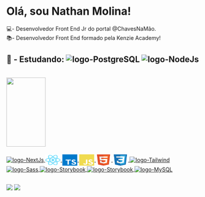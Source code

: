 # Olá, sou Nathan Molina!

💻- Desenvolvedor Front End Jr do portal @ChavesNaMão. <br>
📚- Desenvolvedor Front End formado pela Kenzie Academy! <br>

<h2>🧮 - Estudando: 
 <img alt="logo-PostgreSQL" height="45" width="60" src="https://cdn.jsdelivr.net/gh/devicons/devicon/icons/postgresql/postgresql-original-wordmark.svg" />
 <img alt="logo-NodeJs" height="45" width="60" src="https://cdn.jsdelivr.net/gh/devicons/devicon/icons/nodejs/nodejs-original-wordmark.svg" />
</h2>
 
 <br>
<div>
  <a href="https://github.com/Natentado">
<!--   <img height="180em" width="45%" src="https://github-readme-stats.vercel.app/api?username=Natentado&show_icons=true&theme=gotham&include_all_commits=true&count_private=true"/> -->
  <img height="180em" width="45%" src="https://github-readme-stats.vercel.app/api/top-langs/?username=Natentado&layout=compact&langs_count=7&theme=gotham"/>
</div>

<div style="display: inline_block"><br>
  <img align="center" alt="logo-NextJs" height="30" width="40" src="https://cdn.jsdelivr.net/gh/devicons/devicon/icons/nextjs/nextjs-original.svg" />
  <img align="center" alt="logo-React" height="30" width="40" src="https://raw.githubusercontent.com/devicons/devicon/master/icons/react/react-original.svg">
  <img align="center" alt="logo-Ts" height="30" width="40" src="https://raw.githubusercontent.com/devicons/devicon/master/icons/typescript/typescript-plain.svg">
  <img align="center" alt="logo-Js" height="30" width="40" src="https://raw.githubusercontent.com/devicons/devicon/master/icons/javascript/javascript-plain.svg">
  <img align="center" alt="logo-HTML" height="30" width="40" src="https://raw.githubusercontent.com/devicons/devicon/master/icons/html5/html5-original.svg">
  <img align="center" alt="logo-CSS" height="30" width="40" src="https://raw.githubusercontent.com/devicons/devicon/master/icons/css3/css3-original.svg">
  <img align="center" alt="logo-Tailwind" height="30" width="40" src="https://cdn.jsdelivr.net/gh/devicons/devicon/icons/tailwindcss/tailwindcss-plain.svg" />
  <img align="center" alt="logo-Sass" height="30" width="40" src="https://cdn.jsdelivr.net/gh/devicons/devicon/icons/sass/sass-original.svg" />
  <img align="center" alt="logo-Storybook" height="80" width="100" src="https://cdn.jsdelivr.net/gh/devicons/devicon/icons/storybook/storybook-original-wordmark.svg" />
  <img align="center" alt="logo-Storybook" height="40" width="70" src="https://cdn.jsdelivr.net/gh/devicons/devicon/icons/figma/figma-original.svg" />
  <img align="center" alt="logo-MySQL" height="45" width="55" src="https://cdn.jsdelivr.net/gh/devicons/devicon/icons/mysql/mysql-original-wordmark.svg">
</div>

##

<div> 
  <a href = "mailto:itsjustnatemolina@gmail.com"><img src="https://img.shields.io/badge/-Gmail-%23333?style=for-the-badge&logo=gmail&logoColor=white" target="_blank"></a>
  <a href="https://www.linkedin.com/in/nathan-molina" target="_blank"><img src="https://img.shields.io/badge/-LinkedIn-%230077B5?style=for-the-badge&logo=linkedin&logoColor=white" target="_blank"></a> 
</div>

